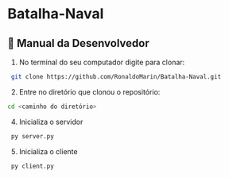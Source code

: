 ﻿# Batalha-Naval

## 📝 Manual da Desenvolvedor 

1. No terminal do seu computador digite para clonar:
```bash
 git clone https://github.com/RonaldoMarin/Batalha-Naval.git
```

2. Entre no diretório que clonou o repositório:
```bash
cd <caminho do diretório>
```

4.  Inicializa o servidor

```bash
 py server.py
```

5. Inicializa o cliente
```bash
 py client.py
```

